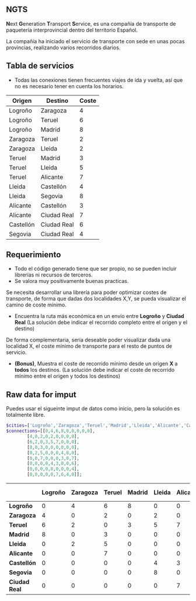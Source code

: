 ## NGTS
**N**ext **G**eneration **T**ransport **S**ervice, es una compañía de transporte de paquetería interprovincial dentro del territorio Español.

La compañía ha iniciado el servicio de transporte con sede en unas pocas provincias, realizando varios recorridos diarios.

## Tabla de servicios
* Todas las conexiones tienen frecuentes viajes de ida y vuelta, así que no es necesario tener en cuenta los horarios.

| Origen | Destino |  Coste |
| ------ | ------ | ------ |
| Logroño	| Zaragoza    | 4 |
| Logroño	| Teruel      | 6 |
| Logroño	| Madrid      | 8 |
| Zaragoza  | Teruel      | 2 |
| Zaragoza  | Lleida      | 2 |
| Teruel    | Madrid      | 3 |
| Teruel    | Lleida      | 5 |
| Teruel    | Alicante    | 7 |
| Lleida    | Castellón   | 4 |
| Lleida    | Segovia     | 8 |
| Alicante  | Castellón   | 3 |
| Alicante  | Ciudad Real | 7 |
| Castellón | Ciudad Real | 6 |
| Segovia   | Ciudad Real | 4 |

## Requerimiento

* Todo el código generado tiene que ser propio, no se pueden incluir librerías ni recursos de terceros.
* Se valora muy positivamente buenas practicas.

 Se necesita desarrollar una librería para poder optimizar costes de transporte, de forma que
 dadas dos localidades X,Y, se pueda visualizar el camino de coste mínimo.

 * Encuentra la ruta más económica en un envío entre **Logroño** y **Ciudad Real** (La solución debe indicar el recorrido completo entre el origen y el destino)

 De forma complementaria, sería deseable poder visualizar dada una localidad X, el coste mínimo de transporte para el resto de puntos de servicio.

 * **(Bonus)**, Muestra el coste de recorrido mínimo desde un origen **X** a **todos** los destinos. (La solución debe indicar el coste de recorrido mínimo entre el origen y todos los destinos)


## Raw data for imput

Puedes usar el sigueinte imput de datos como inicio, pero la solución es totalmente libre.

```php
$cities=['Logroño','Zaragoza','Teruel','Madrid','Lleida','Alicante','Castellón','Segovia','Ciudad Real'];
$connections=[[0,4,6,8,0,0,0,0,0],
        [4,0,2,0,2,0,0,0,0],
        [6,2,0,3,5,7,0,0,0],
        [8,0,3,0,0,0,0,0,0],
        [0,2,5,0,0,0,4,8,0],
        [0,0,7,0,0,0,3,0,7],
        [0,0,0,0,4,3,0,0,6],
        [0,0,0,0,8,0,0,0,4],
        [0,0,0,0,0,7,6,4,0]];
```


|  | Logroño | Zaragoza | Teruel | Madrid | Lleida | Alicante | Castellón | Segovia | Ciudad Real |
| ------ | ------ | ------ | ------ | ------ | ------ | ------ | ------ | ------ | ------ |
| **Logroño** | 0 | 4 | 6 | 8 | 0 | 0 | 0 | 0 | 0 |
| **Zaragoza** | 4 | 0 | 2 | 0 | 2 | 0 | 0 | 0 | 0 |
| **Teruel** | 6 | 2 | 0 | 3 | 5 | 7 | 0 | 0 | 0 |
| **Madrid** | 8 | 0 | 3 | 0 | 0 | 0 | 0 | 0 | 0 |
| **Lleida** | 0 | 2 | 5 | 0 | 0 | 0 | 4 | 8 | 0 |
| **Alicante** | 0 | 0 | 7 | 0 | 0 | 0 | 3 | 0 | 7 |
| **Castellón** | 0 | 0 | 0 | 0 | 4 | 3 | 0 | 0 | 6 |
| **Segovia** | 0 | 0 | 0 | 0 | 8 | 0 | 0 | 0 | 4 |
| **Ciudad Real** | 0 | 0 | 0 | 0 | 0 | 7 | 6 | 4 | 0 |
